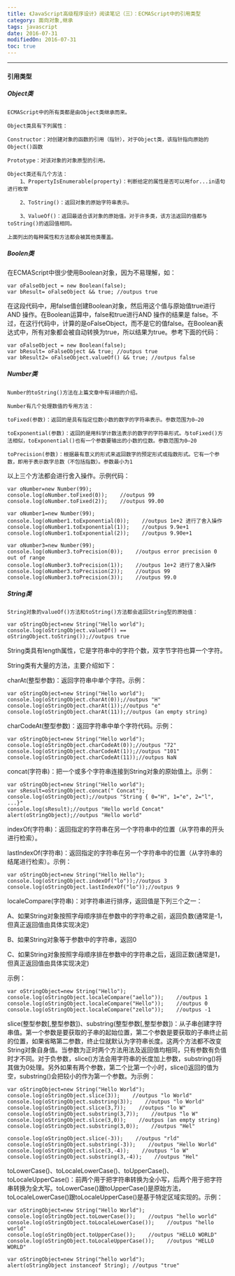 ```yaml
---
title: 《JavaScript高级程序设计》阅读笔记（三）：ECMAScript中的引用类型
category: 面向对象,继承
tags: javascript
date: 2016-07-31
modifiedOn: 2016-07-31
toc: true
---
```


----------

#### 引用类型
##### Object类

```text
ECMAScript中的所有类都是由Object类继承而来。

Object类具有下列属性：

Constructor：对创建对象的函数的引用（指针），对于Object类，该指针指向原始的Object()函数

Prototype：对该对象的对象原型的引用。

Object类还有几个方法：
    1、PropertyIsEnumerable(property)：判断给定的属性是否可以用for...in语句进行枚举

    2、ToString()：返回对象的原始字符串表示。

    3、ValueOf()：返回最适合该对象的原始值。对于许多类，该方法返回的值都与toString()的返回值相同。

上面列出的每种属性和方法都会被其他类覆盖。
```
##### Boolen类
在ECMAScript中很少使用Boolean对象，因为不易理解，如：

```
var oFalseObject = new Boolean(false);
var bResult= oFalseObject && true; //outpus true
```

在这段代码中，用false值创建Boolean对象，然后用这个值与原始值true进行 AND 操作。在Boolean运算中，false和true进行AND 操作的结果是 false。不过，在这行代码中，计算的是oFalseObject，而不是它的值false。在Boolean表达式中，所有对象都会被自动转换为true，所以结果为true。参考下面的代码：

```
var oFalseObject = new Boolean(false);
var bResult= oFalseObject && true; //outpus true
var bResult2= oFalseObject.valueOf() && true; //outpus false
```
##### Number类
```text
Number的toString()方法在上篇文章中有详细的介绍。

Number有几个处理数值的专用方法：

toFixed(参数)：返回的是具有指定位数小数的数字的字符串表示。参数范围为0—20

toExponential(参数)：返回的是用科学计数法表示的数字的字符串形式。与toFixed()方法相似，toExponential()也有一个参数要输出的小数的位数。参数范围为0—20

toPrecision(参数)：根据最有意义的形式来返回数字的预定形式或指数形式。它有一个参数，即用于表示数字总数（不包括指数）。参数最小为1
```
以上三个方法都会进行舍入操作。示例代码：

```
var oNumber=new Number(99);
console.log(oNumber.toFixed(0));    //outpus 99
console.log(oNumber.toFixed(2));    //outpus 99.00

var oNumber1=new Number(99);
console.log(oNumber1.toExponential(0));    //outpus 1e+2 进行了舍入操作
console.log(oNumber1.toExponential(1));    //outpus 9.9e+1
console.log(oNumber1.toExponential(2));    //outpus 9.90e+1

var oNumber3=new Number(99);
console.log(oNumber3.toPrecision(0));    //outpus error precision 0 out of range
console.log(oNumber3.toPrecision(1));    //outpus 1e+2 进行了舍入操作
console.log(oNumber3.toPrecision(2));    //outpus 99
console.log(oNumber3.toPrecision(3));    //outpus 99.0
```
##### String类
```text
String对象的valueOf()方法和toString()方法都会返回String型的原始值：
```
```
var oStringObject=new String("Hello world");
console.log(oStringObject.valueOf() == oStringObject.toString());//outpus true
```

String类具有length属性，它是字符串中的字符个数，双字节字符也算一个字符。

String类有大量的方法，主要介绍如下：

charAt(整型参数)：返回字符串中单个字符。示例：

```
var oStringObject=new String("Hello world");
console.log(oStringObject.charAt(0));//outpus "H"
console.log(oStringObject.charAt(1));//outpus "e"
console.log(oStringObject.charAt(11));//outpus (an empty string)
```

charCodeAt(整型参数)：返回字符串中单个字符代码。示例：

```
var oStringObject=new String("Hello world");
console.log(oStringObject.charCodeAt(0));//outpus "72"
console.log(oStringObject.charCodeAt(1));//outpus "101"
console.log(oStringObject.charCodeAt(11));//outpus NaN
```

concat(字符串)：把一个或多个字符串连接到String对象的原始值上。示例：

```
var oStringObject=new String("Hello world");
var sResult=oStringObject.concat(" Concat");
console.log(oStringObject);//outpus "String { 0="H", 1="e", 2="l", ...}"
console.log(sResult);//outpus "Hello world Concat"
alert(oStringObject);//outpus "Hello world"
```

indexOf(字符串)：返回指定的字符串在另一个字符串中的位置（从字符串的开头进行检索）。

lastIndexOf(字符串)：返回指定的字符串在另一个字符串中的位置（从字符串的结尾进行检索）。示例：

```
var oStringObject=new String("Hello Hello");
console.log(oStringObject.indexOf("lo"));//outpus 3
console.log(oStringObject.lastIndexOf("lo"));//outpus 9
```

localeCompare(字符串)：对字符串进行排序，返回值是下列三个之一：

A、如果String对象按照字母顺序排在参数中的字符串之前，返回负数(通常是-1，但真正返回值由具体实现决定)

B、如果String对象等于参数中的字符串，返回0

C、如果String对象按照字母顺序排在参数中的字符串之后，返回正数(通常是1，但真正返回值由具体实现决定)

示例：

```
var oStringObject=new String("Hello");
console.log(oStringObject.localeCompare("aello"));    //outpus 1
console.log(oStringObject.localeCompare("Hello"));    //outpus 0
console.log(oStringObject.localeCompare("zello"));    //outpus -1
```

slice(整型参数[,整型参数])、substring(整型参数[,整型参数])：从子串创建字符串值。第一个参数是要获取的子串的起始位置，第二个参数是要获取的子串终止前的位置，如果省略第二参数，终止位就默认为字符串长度。这两个方法都不改变String对象自身值。当参数为正时两个方法用法及返回值均相同，只有参数有负值时才不同。对于负参数，slice()方法会用字符串的长度加上参数，substring()将其做为0处理。另外如果有两个参数，第二个比第一个小时，slice()返回的值为空，substring()会把较小的作为第一个参数。为示例：

```
var oStringObject=new String("Hello World"); 
console.log(oStringObject.slice(3));    //outpus "lo World" 
console.log(oStringObject.substring(3));    //outpus "lo World" 
console.log(oStringObject.slice(3,7));    //outpus "lo W" 
console.log(oStringObject.substring(3,7));    //outpus "lo W" 
console.log(oStringObject.slice(3,0));    //outpus (an empty string) 
console.log(oStringObject.substring(3,0));    //outpus "Hel"

console.log(oStringObject.slice(-3));    //outpus "rld"
console.log(oStringObject.substring(-3));    //outpus "Hello World"
console.log(oStringObject.slice(3,-4));    //outpus "lo W"
console.log(oStringObject.substring(3,-4));    //outpus "Hel"
```

toLowerCase()、toLocaleLowerCase()、toUpperCase()、toLocaleUpperCase()：前两个用于把字符串转换为全小写，后两个用于把字符串转换为全大写。toLowerCase()跟toUpperCase()是原始方法，toLocaleLowerCase()跟toLocaleUpperCase()是基于特定区域实现的。示例：

```
var oStringObject=new String("Hello World");
console.log(oStringObject.toLowerCase());    //outpus "hello world"
console.log(oStringObject.toLocaleLowerCase());    //outpus "hello world"
console.log(oStringObject.toUpperCase());    //outpus "HELLO WORLD"
console.log(oStringObject.toLocaleUpperCase());    //outpus "HELLO WORLD"
```

```
var oStringObject=new String("hello world");
alert(oStringObject instanceof String); //outpus "true"
```
